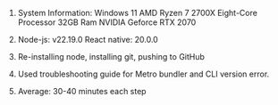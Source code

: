 1. System Information:
   Windows 11
   AMD Ryzen 7 2700X Eight-Core Processor
   32GB Ram
   NVIDIA Geforce RTX 2070

3. Node-js: v22.19.0
   React native: 20.0.0

4. Re-installing node, installing git, pushing to GitHub

5. Used troubleshooting guide for Metro bundler and CLI version error.

6. Average: 30-40 minutes each step


